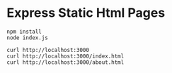 Express Static Html Pages
=========================

```
npm install
node index.js
```

```
curl http://localhost:3000
curl http://localhost:3000/index.html
curl http://localhost:3000/about.html
```
